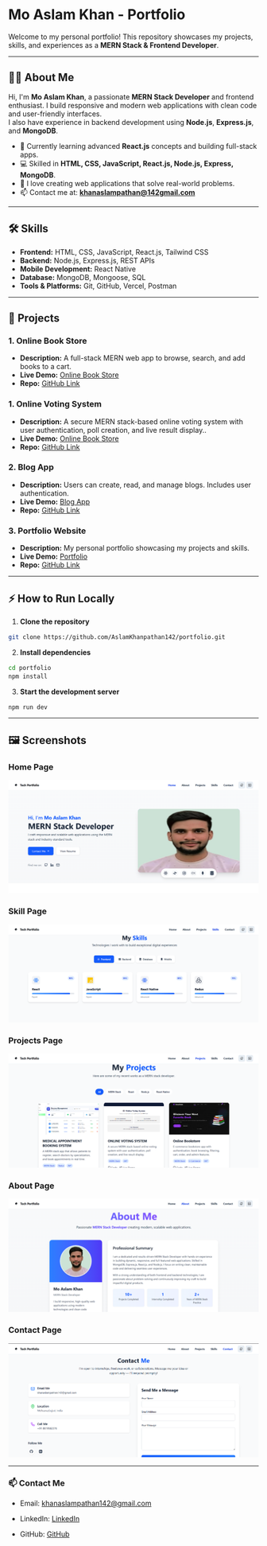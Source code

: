 # Mo Aslam Khan - Portfolio

Welcome to my personal portfolio! This repository showcases my projects, skills, and experiences as a **MERN Stack & Frontend Developer**.

---

## 👨‍💻 About Me

Hi, I'm **Mo Aslam Khan**, a passionate **MERN Stack Developer** and frontend enthusiast. I build responsive and modern web applications with clean code and user-friendly interfaces.  
I also have experience in backend development using **Node.js**, **Express.js**, and **MongoDB**.

- 🌱 Currently learning advanced **React.js** concepts and building full-stack apps.
- 💻 Skilled in **HTML, CSS, JavaScript, React.js, Node.js, Express, MongoDB**.
- 🚀 I love creating web applications that solve real-world problems.
- 📫 Contact me at: **khanaslampathan@142gmail.com**

---

## 🛠 Skills

- **Frontend:** HTML, CSS, JavaScript, React.js, Tailwind CSS  
- **Backend:** Node.js, Express.js, REST APIs
- **Mobile Development:** React Native
- **Database:** MongoDB, Mongoose, SQL  
- **Tools & Platforms:** Git, GitHub, Vercel, Postman  

---

## 📂 Projects

### 1. Online Book Store
- **Description:** A full-stack MERN web app to browse, search, and add books to a cart.
- **Live Demo:** [Online Book Store](https://online-book-store-with-mern-stack.vercel.app/)  
- **Repo:** [GitHub Link](https://github.com/AslamKhanpathan142/online-book-store-with-mern-stack)

### 1. Online Voting System
- **Description:** A secure MERN stack-based online voting system with user authentication, poll creation, and live result display..
- **Live Demo:** [Online Book Store](https://online-voting-system-with-mern-stac.vercel.app/)  
- **Repo:** [GitHub Link](https://github.com/AslamKhanpathan142/online-voting-system-with-mern-stack)

### 2. Blog App
- **Description:** Users can create, read, and manage blogs. Includes user authentication.
- **Live Demo:** [Blog App](https://blog-app-with-mern-stack-ten.vercel.app/)  
- **Repo:** [GitHub Link](https://github.com/AslamKhanpathan142/blog-app-with-mern-stack)

### 3. Portfolio Website
- **Description:** My personal portfolio showcasing my projects and skills.
- **Live Demo:** [Portfolio](https://portfolio-vert-six-50.vercel.app/)  
- **Repo:** [GitHub Link](https://github.com/AslamKhanpathan142/portfolio)

---

## ⚡ How to Run Locally

1. **Clone the repository**  
```bash
git clone https://github.com/AslamKhanpathan142/portfolio.git
```

2. **Install dependencies**

```bash
cd portfolio
npm install
```

3. **Start the development server**

```bash
npm run dev
```

---

## 🖼 Screenshots

### Home Page
![Home Page](./screenshots/hamep.png)

### Skill Page
![Skill Page](./screenshots/skillp.png)

### Projects Page
![Projects Page](./screenshots/projectp.png)

### About Page
![About Page](./screenshots/aboutp.png)

### Contact Page
![Contact Page](./screenshots/contactp.png)

---

### 📫 Contact Me

- Email: khanaslampathan142@gmail.com

- LinkedIn: [LinkedIn](https://linkedin.com/in/aslam-khan)

- GitHub: [GitHub](https://github.com/AslamKhanpathan142)

